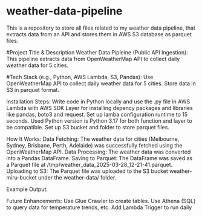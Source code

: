 # weather-data-pipeline
This is a repository to store all files related to my weather data pipeline, that extracts data from an API and stores them in AWS S3 database as parquet files.

#Project Title & Description
Weather Data Pipleine (Public API Ingestion):
This pipeline extracts data from OpenWeatherMap API to collect daily weather data for 5 cities.

#Tech Stack (e.g., Python, AWS Lambda, S3, Pandas):
Use OpenWeatherMap API to collect daily weather data for 5 cities.
Store data in S3 in parquet format.

Installation Steps:
Write code in Python locally and use the .py file in AWS Lambda with AWS SDK Layer for installing depency packages and libraries like pandas, boto3 and request.
Set up lamba configuration runtime to 15 seconds.
Used Python version is Python 3.17 for both function and layer to be compatible.
Set up S3 bucket and folder to store parquet files.


How It Works:
Data Fetching: The weather data for cities (Melbourne, Sydney, Brisbane, Perth, Adelaide) was successfully fetched using the OpenWeatherMap API.
Data Processing: The weather data was converted into a Pandas DataFrame.
Saving to Parquet: The DataFrame was saved as a Parquet file at /tmp/weather_data_2025-03-28_12-21-41.parquet.
Uploading to S3: The Parquet file was uploaded to the S3 bucket weather-miru-bucket under the weather-data/ folder.

Example Output:


Future Enhancements:
Use Glue Crawler to create tables.
Use Athena (SQL) to query data for temperature trends, etc.
Add Lambda Trigger to run daily
